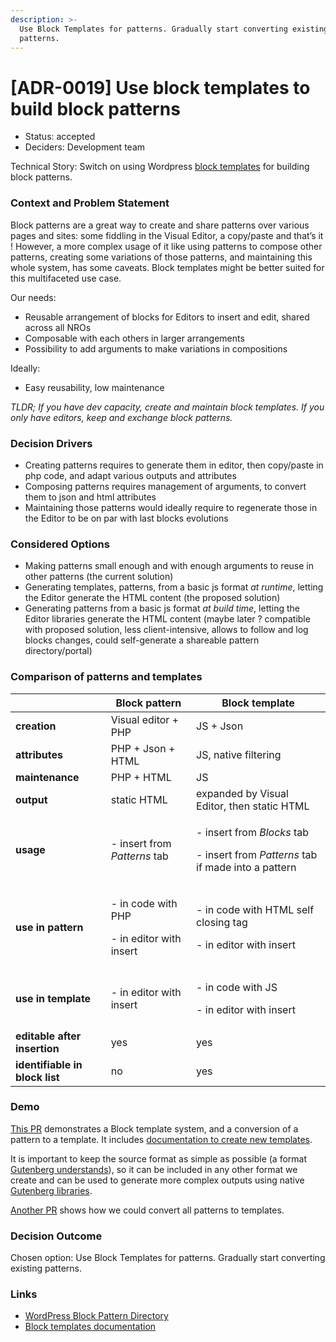 ```yaml
---
description: >-
  Use Block Templates for patterns. Gradually start converting existing
  patterns.
---
```


# \[ADR-0019] Use block templates to build block patterns

* Status: accepted
* Deciders: Development team

Technical Story: Switch on using Wordpress [block templates](https://developer.wordpress.org/block-editor/reference-guides/block-api/block-templates/) for building block patterns.

### Context and Problem Statement <a href="#_nmfx1mz3idd0" id="_nmfx1mz3idd0"></a>

Block patterns are a great way to create and share patterns over various pages and sites: some fiddling in the Visual Editor, a copy/paste and that’s it ! However, a more complex usage of it like using patterns to compose other patterns, creating some variations of those patterns, and maintaining this whole system, has some caveats. Block templates might be better suited for this multifaceted use case.

Our needs:

* Reusable arrangement of blocks for Editors to insert and edit, shared across all NROs
* Composable with each others in larger arrangements
* Possibility to add arguments to make variations in compositions

Ideally:

* Easy reusability, low maintenance

_TLDR; If you have dev capacity, create and maintain block templates. If you only have editors, keep and exchange block patterns._

### Decision Drivers <a href="#_odhar7d3tjrd" id="_odhar7d3tjrd"></a>

* Creating patterns requires to generate them in editor, then copy/paste in php code, and adapt various outputs and attributes
* Composing patterns requires management of arguments, to convert them to json and html attributes
* Maintaining those patterns would ideally require to regenerate those in the Editor to be on par with last blocks evolutions

### Considered Options <a href="#_2xzipsinh4do" id="_2xzipsinh4do"></a>

* Making patterns small enough and with enough arguments to reuse in other patterns (the current solution)
* Generating templates, patterns, from a basic js format _at runtime_, letting the Editor generate the HTML content (the proposed solution)
* Generating patterns from a basic js format _at build time_, letting the Editor libraries generate the HTML content (maybe later ? compatible with proposed solution, less client-intensive, allows to follow and log blocks changes, could self-generate a shareable pattern directory/portal)

### Comparison of patterns and templates <a href="#_wujtgors476r" id="_wujtgors476r"></a>

|                                | **Block pattern**                                       | **Block template**                                                                                        |
| ------------------------------ | ------------------------------------------------------- | --------------------------------------------------------------------------------------------------------- |
| **creation**                   | Visual editor + PHP                                     | JS + Json                                                                                                 |
| **attributes**                 | PHP + Json + HTML                                       | JS, native filtering                                                                                      |
| **maintenance**                | PHP + HTML                                              | JS                                                                                                        |
| **output**                     | static HTML                                             | expanded by Visual Editor, then static HTML                                                               |
| **usage**                      | - insert from _Patterns_ tab                            | <p>- insert from <em>Blocks</em> tab</p><p>- insert from <em>Patterns</em> tab if made into a pattern</p> |
| **use in pattern**             | <p>- in code with PHP</p><p>- in editor with insert</p> | <p>- in code with HTML self closing tag</p><p>- in editor with insert</p>                                 |
| **use in template**            | - in editor with insert                                 | <p>- in code with JS</p><p>- in editor with insert</p>                                                    |
| **editable after insertion**   | yes                                                     | yes                                                                                                       |
| **identifiable in block list** | no                                                      | yes                                                                                                       |

### Demo <a href="#_9yw9lckmmn9y" id="_9yw9lckmmn9y"></a>

[This PR](https://github.com/greenpeace/planet4-plugin-gutenberg-blocks/pull/929) demonstrates a Block template system, and a conversion of a pattern to a template. It includes [documentation to create new templates](https://github.com/greenpeace/planet4-plugin-gutenberg-blocks/blob/26c6f7e7d0f7b04a18cfe66edad89de6ce70c1f6/assets/src/block-templates/readme.md).

It is important to keep the source format as simple as possible (a format [Gutenberg understands](https://github.com/WordPress/gutenberg/blob/68e7f562168b97820f0c77ad6d56a0f5e167e9dc/packages/blocks/src/api/factory.js#L33-L50)), so it can be included in any other format we create and can be used to generate more complex outputs using native [Gutenberg libraries](https://github.com/WordPress/gutenberg/blob/68e7f562168b97820f0c77ad6d56a0f5e167e9dc/packages/blocks/src/api/factory.js#L33-L50).

[Another PR](https://github.com/greenpeace/planet4-plugin-gutenberg-blocks/pull/916) shows how we could convert all patterns to templates.

### Decision Outcome <a href="#_7ao7fbpq5ji8" id="_7ao7fbpq5ji8"></a>

Chosen option: Use Block Templates for patterns. Gradually start converting existing patterns.

### Links <a href="#_egfthy1bdxph" id="_egfthy1bdxph"></a>

* [WordPress Block Pattern Directory](https://wordpress.org/patterns/)
* [Block templates documentation](https://developer.wordpress.org/block-editor/reference-guides/block-api/block-templates/)
